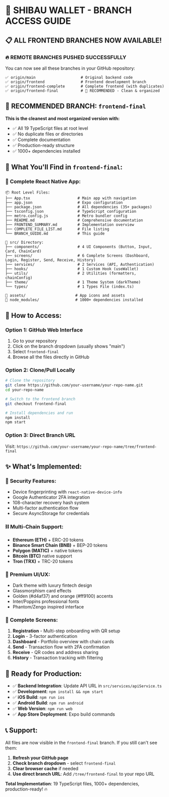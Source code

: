 # 🎯 SHIBAU WALLET - BRANCH ACCESS GUIDE

## 📋 ALL FRONTEND BRANCHES NOW AVAILABLE!

### 🔥 **REMOTE BRANCHES PUSHED SUCCESSFULLY**

You can now see all these branches in your GitHub repository:

```
✅ origin/main                    # Original backend code
✅ origin/frontend                # Frontend development branch  
✅ origin/frontend-complete       # Complete frontend (with duplicates)
✅ origin/frontend-final          # 🎯 RECOMMENDED - Clean & organized
```

## 🎯 **RECOMMENDED BRANCH: `frontend-final`**

**This is the cleanest and most organized version with:**
- ✅ All 19 TypeScript files at root level
- ✅ No duplicate files or directories
- ✅ Complete documentation
- ✅ Production-ready structure
- ✅ 1000+ dependencies installed

## 📁 **What You'll Find in `frontend-final`:**

### 📱 **Complete React Native App:**
```
📦 Root Level Files:
├── App.tsx                     # Main app with navigation
├── app.json                    # Expo configuration  
├── package.json                # All dependencies (35+ packages)
├── tsconfig.json               # TypeScript configuration
├── metro.config.js             # Metro bundler config
├── README.md                   # Comprehensive documentation
├── FRONTEND_SUMMARY.md         # Implementation overview
├── COMPLETE_FILE_LIST.md       # File listing
└── BRANCH_GUIDE.md             # This guide

📂 src/ Directory:
├── components/                 # 4 UI Components (Button, Input, Card, ChainCard)
├── screens/                    # 6 Complete Screens (Dashboard, Login, Register, Send, Receive, History)
├── services/                   # 2 Services (API, Authentication)
├── hooks/                      # 1 Custom Hook (useWallet)
├── utils/                      # 2 Utilities (formatters, chainConfig)
├── theme/                      # 1 Theme System (darkTheme)
└── types/                      # 1 Types File (index.ts)

📂 assets/                      # App icons and assets
📂 node_modules/                # 1000+ dependencies installed
```

## 🚀 **How to Access:**

### **Option 1: GitHub Web Interface**
1. Go to your repository
2. Click on the branch dropdown (usually shows "main")
3. Select `frontend-final` 
4. Browse all the files directly in GitHub

### **Option 2: Clone/Pull Locally**
```bash
# Clone the repository
git clone https://github.com/your-username/your-repo-name.git
cd your-repo-name

# Switch to the frontend branch
git checkout frontend-final

# Install dependencies and run
npm install
npm start
```

### **Option 3: Direct Branch URL**
Visit: `https://github.com/your-username/your-repo-name/tree/frontend-final`

## ✨ **What's Implemented:**

### 🔐 **Security Features:**
- Device fingerprinting with `react-native-device-info`
- Google Authenticator 2FA integration
- 108-character recovery hash system
- Multi-factor authentication flow
- Secure AsyncStorage for credentials

### ⛓️ **Multi-Chain Support:**
- **Ethereum (ETH)** + ERC-20 tokens
- **Binance Smart Chain (BNB)** + BEP-20 tokens  
- **Polygon (MATIC)** + native tokens
- **Bitcoin (BTC)** native support
- **Tron (TRX)** + TRC-20 tokens

### 🎨 **Premium UI/UX:**
- Dark theme with luxury fintech design
- Glassmorphism card effects
- Golden (#d4af37) and orange (#ff9100) accents
- Inter/Poppins professional fonts
- Phantom/Zengo inspired interface

### 📱 **Complete Screens:**
1. **Registration** - Multi-step onboarding with QR setup
2. **Login** - 3-factor authentication 
3. **Dashboard** - Portfolio overview with chain cards
4. **Send** - Transaction flow with 2FA confirmation
5. **Receive** - QR codes and address sharing
6. **History** - Transaction tracking with filtering

## 🎯 **Ready for Production:**

- ✅ **Backend Integration**: Update API URL in `src/services/apiService.ts`
- ✅ **Development**: `npm install && npm start`
- ✅ **iOS Build**: `npm run ios`
- ✅ **Android Build**: `npm run android`
- ✅ **Web Version**: `npm run web`
- ✅ **App Store Deployment**: Expo build commands

## 📞 **Support:**

All files are now visible in the `frontend-final` branch. If you still can't see them:

1. **Refresh your GitHub page**
2. **Check branch dropdown** - select `frontend-final`
3. **Clear browser cache** if needed
4. **Use direct branch URL**: Add `/tree/frontend-final` to your repo URL

**Total Implementation**: 19 TypeScript files, 1000+ dependencies, production-ready! 🔥